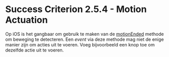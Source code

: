 # Success Criterion 2.5.4 - Motion Actuation

Op iOS is het gangbaar om gebruik te maken van de [motionEnded](https://developer.apple.com/documentation/uikit/uiresponder/1621090-motionended) methode om beweging te detecteren. Een _event_ via deze methode mag niet de enige manier zijn om acties uit te voeren. Voeg bijvoorbeeld een knop toe om dezelfde actie uit te voeren.
